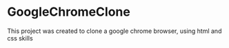 # GoogleChromeClone

This project was created to clone a google chrome browser, using html and css skills
